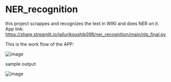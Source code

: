 # NER_recognition
this project scrappes and recognizes the text in WIKI and does NER on it.
App link: https://share.streamlit.io/jallurikoushik098/ner_recognition/main/nlp_final.py

This is the work flow of the APP:

![image](https://user-images.githubusercontent.com/71833261/137622893-be24d36e-b6bd-4b9b-8ecc-13c048b62d46.png)

sample output:

![image](https://user-images.githubusercontent.com/71833261/137622946-95fba70b-725e-4ae4-8892-ab9d2aed9358.png)




